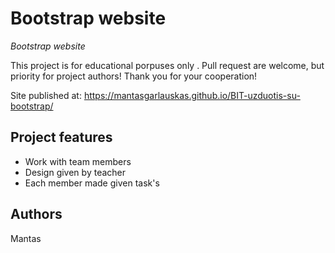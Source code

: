 # Bootstrap website

_Bootstrap website_

This project is for educational porpuses only . Pull request are welcome, but priority for project authors! Thank you for your cooperation!

Site published at: https://mantasgarlauskas.github.io/BIT-uzduotis-su-bootstrap/

## Project features

- Work with team members
- Design given by teacher
- Each member made given task's

## Authors

Mantas
